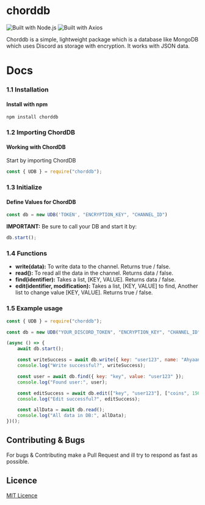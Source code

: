 # chorddb
![Built with Node.js](https://img.shields.io/badge/Built%20with-Node.js-green?logo=node.js&style=for-the-badge)
![Built with Axios](https://img.shields.io/badge/Built%20with-Axios-blue?logo=axios&style=for-the-badge)

Chorddb is a simple, lightweight package which is a database like MongoDB which uses Discord as storage with encryption. It works with JSON data.

# Docs
### **1.1 Installation**
#### Install with npm
```
npm install chorddb
```

### **1.2 Importing ChordDB**
#### Working with ChordDB
Start by importing ChordDB
```js
const { UDB } = require("chorddb");
```

### **1.3 Initialize**
#### Define Values for ChordDB
```js
const db = new UDB('TOKEN', "ENCRYPTION_KEY", "CHANNEL_ID")
```
**IMPORTANT:** Be sure to call your DB and start it by:
```js
db.start();
```

### **1.4 Functions**
- **write(data):** To write data to the channel. Returns true / false.
- **read():** To read all the data in the channel. Returns data / false.
- **find(identifier):** Takes a list, [KEY, VALUE]. Returns data / false.
- **edit(identifier, modification):** Takes a list, [KEY, VALUE] to find, Another list to change value [KEY, VALUE]. Returns true / false.

### **1.5 Example usage**
```js
const { UDB } = require("chorddb");

const db = new UDB("YOUR_DISCORD_TOKEN", "ENCRYPTION_KEY", "CHANNEL_ID");

(async () => {
    await db.start();

    const writeSuccess = await db.write({ key: "user123", name: "Ahyaan", coins: 100 });
    console.log("Write successful?", writeSuccess);

    const user = await db.find({ key: "key", value: "user123" });
    console.log("Found user:", user);

    const editSuccess = await db.edit(["key", "user123"], ["coins", 150]);
    console.log("Edit successful?", editSuccess);

    const allData = await db.read();
    console.log("All data in DB:", allData);
})();
```

## Contributing & Bugs
For bugs & Contributing make a Pull Request and ill try to respond as fast as possible.

## Licence
[MIT Licence](LICENCE)
